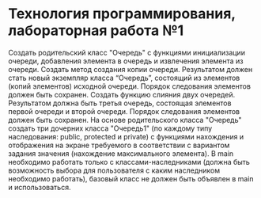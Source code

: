 # Технология программирования, лабораторная работа №1
Создать родительский класс "Очередь" с функциями инициализации очереди, добавления
элемента в очередь и извлечения элемента из очереди.
Создать метод создания копии очереди. Результатом должен стать новый экземпляр класса
“Очередь”, состоящий из элементов (копий элементов) исходной очереди. Порядок следования
элементов должен быть сохранен.
Создать функцию слияния двух очередей. Результатом должна быть третья очередь,
состоящая элементов первой очереди и второй очереди. Порядок следования элементов должен
быть сохранен.
На основе родительского класса "Очередь" создать три дочерних класса "Очередь1" (по
каждому типу наследования: public, protected и private) с функциями нахождения и отображения на
экране требуемого в соответствии с вариантом задания значения (нахождение максимального элемента).
В main необходимо работать только с классами-наследниками (должна быть возможность
выбора для пользователя с каким наследником необходимо работать), базовый класс не должен
быть объявлен в main и использоваться.
